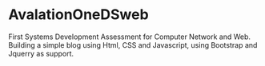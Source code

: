 # AvalationOneDSweb
First Systems Development Assessment for Computer Network and Web.
Building a simple blog using Html, CSS and Javascript, using Bootstrap and Jquerry as support. 
